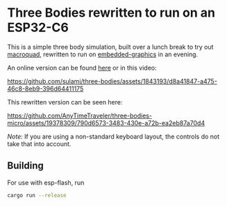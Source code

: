 # Three Bodies rewritten to run on an ESP32-C6

This is a simple three body simulation, built over a lunch break to try
out [macroquad](https://docs.rs/macroquad/latest/macroquad/index.html), rewritten to run on [embedded-graphics](https://crates.io/crates/embedded-graphics) in an evening.

An online version can be found [here](https://three-bodies.sulami.xyz/) or in this video:

https://github.com/sulami/three-bodies/assets/1843193/d8a41847-a475-46c8-8eb9-396d64411175

This rewritten version can be seen here:

https://github.com/AnyTimeTraveler/three-bodies-micro/assets/19378309/790d6573-3483-430e-a72b-ea2eb87a70d4

_Note:_ If you are using a non-standard keyboard layout, the controls do not take that into account.

## Building

For use with esp-flash, run

```sh
cargo run --release
```
